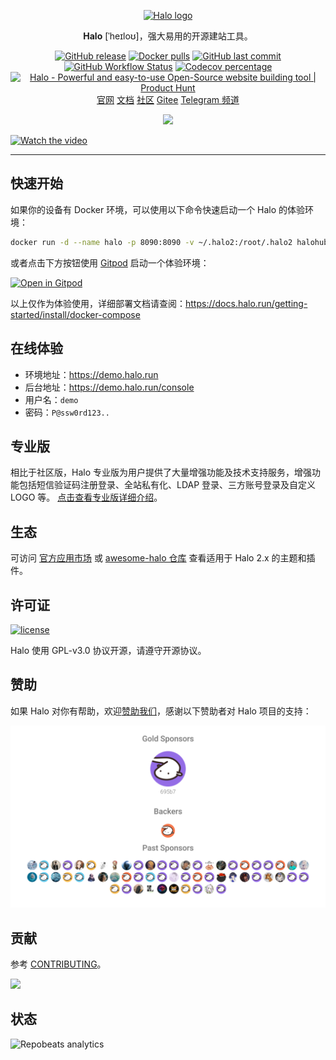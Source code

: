 <p align="center">
    <a href="https://www.halo.run" target="_blank" rel="noopener noreferrer">
        <img width="100" src="https://www.halo.run/logo" alt="Halo logo" />
    </a>
</p>

<p align="center"><b>Halo</b> [ˈheɪloʊ]，强大易用的开源建站工具。</p>
<p align="center">
<a href="https://github.com/halo-dev/halo/releases"><img alt="GitHub release" src="https://img.shields.io/github/release/halo-dev/halo.svg?style=flat-square&include_prereleases" /></a>
<a href="https://hub.docker.com/r/halohub/halo"><img alt="Docker pulls" src="https://img.shields.io/docker/pulls/halohub/halo?style=flat-square" /></a>
<a href="https://github.com/halo-dev/halo/commits"><img alt="GitHub last commit" src="https://img.shields.io/github/last-commit/halo-dev/halo.svg?style=flat-square" /></a>
<a href="https://github.com/halo-dev/halo/actions"><img alt="GitHub Workflow Status" src="https://img.shields.io/github/actions/workflow/status/halo-dev/halo/halo.yaml?branch=main&style=flat-square" /></a>
<a href="https://codecov.io/gh/halo-dev/halo"><img alt="Codecov percentage" src="https://img.shields.io/codecov/c/github/halo-dev/halo/main?style=flat-square&token=YsRUg9fall"/></a>
<a href="https://www.producthunt.com/posts/halo-6b401e75-bb58-4dff-9fe9-2ada3323c874?utm_source=badge-featured&utm_medium=badge&utm_souce=badge-halo&#0045;6b401e75&#0045;bb58&#0045;4dff&#0045;9fe9&#0045;2ada3323c874" target="_blank"><img src="https://api.producthunt.com/widgets/embed-image/v1/featured.svg?post_id=407442&theme=light" alt="Halo - Powerful&#0032;and&#0032;easy&#0045;to&#0045;use&#0032;Open&#0045;Source&#0032;website&#0032;building&#0032;tool | Product Hunt" style="height: 20px;" height="20px" /></a>
<br />
<a href="https://www.halo.run">官网</a>
<a href="https://docs.halo.run">文档</a>
<a href="https://bbs.halo.run">社区</a>
<a href="https://gitee.com/halo-dev">Gitee</a>
<a href="https://t.me/halo_dev">Telegram 频道</a>
</p>
<p align="center">
    <a href="https://market.aliyun.com/common/dashi/halo?userCode=kmemb8jp" target="_blank"><img src="https://img.alicdn.com/imgextra/i2/O1CN01H5JIwY1rZ0OobDjnJ_!!6000000005644-2-tps-1000-216.png" style="width: 250px; height: auto;" /></a>
</p>

[![Watch the video](https://www.halo.run/upload/halo-github-screenshot.png)](https://www.bilibili.com/video/BV15x4y1U7RU/?share_source=copy_web&vd_source=0ab6cf86ca512a363f04f18b86f55b86)

------------------------------

## 快速开始

如果你的设备有 Docker 环境，可以使用以下命令快速启动一个 Halo 的体验环境：

```bash
docker run -d --name halo -p 8090:8090 -v ~/.halo2:/root/.halo2 halohub/halo:2.20
```

或者点击下方按钮使用 [Gitpod](https://gitpod.io/) 启动一个体验环境：

[![Open in Gitpod](https://gitpod.io/button/open-in-gitpod.svg)](https://gitpod.io/#https://github.com/halo-sigs/gitpod-demo)

以上仅作为体验使用，详细部署文档请查阅：<https://docs.halo.run/getting-started/install/docker-compose>

## 在线体验

- 环境地址：<https://demo.halo.run>
- 后台地址：<https://demo.halo.run/console>
- 用户名：`demo`
- 密码：`P@ssw0rd123..`

## 专业版

相比于社区版，Halo 专业版为用户提供了大量增强功能及技术支持服务，增强功能包括短信验证码注册登录、全站私有化、LDAP 登录、三方账号登录及自定义 LOGO 等。 [点击查看专业版详细介绍](https://www.lxware.cn/halo)。

## 生态

可访问 [官方应用市场](https://www.halo.run/store/apps) 或 [awesome-halo 仓库](https://github.com/halo-sigs/awesome-halo) 查看适用于 Halo 2.x 的主题和插件。

## 许可证

[![license](https://img.shields.io/github/license/halo-dev/halo.svg?style=flat-square)](https://github.com/halo-dev/halo/blob/master/LICENSE)

Halo 使用 GPL-v3.0 协议开源，请遵守开源协议。

## 赞助

如果 Halo 对你有帮助，欢迎[赞助我们](https://afdian.com/a/halo-dev)，感谢以下赞助者对 Halo 项目的支持：

<p align="center">
  <a target="_blank" href="https://afdian.com/a/halo-dev">
    <img alt="sponsors" src="https://github.com/halo-sigs/sponsor-images/blob/main/sponsorkit/sponsors.svg?raw=true">
  </a>
</p>

## 贡献

参考 [CONTRIBUTING](https://github.com/halo-dev/halo/blob/main/CONTRIBUTING.md)。

<a href="https://github.com/halo-dev/halo/graphs/contributors"><img src="https://opencollective.com/halo/contributors.svg?width=890&button=false" /></a>

## 状态

![Repobeats analytics](https://repobeats.axiom.co/api/embed/ad008b2151c22e7cf734d2688befaa795d593b95.svg "Repobeats analytics image")
